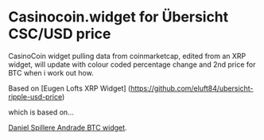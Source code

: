 # Casinocoin.widget for Übersicht CSC/USD price
CasinoCoin widget pulling data from coinmarketcap, edited from an XRP widget, will update with colour coded percentage change and 2nd price for BTC when i work out how.

Based on [Eugen Lofts XRP Widget] (https://github.com/eluft84/ubersicht-ripple-usd-price)

which is based on...

[Daniel Spillere Andrade BTC widget](https://github.com/felixhageloh/uebersicht-widgets/tree/master/btc). 

